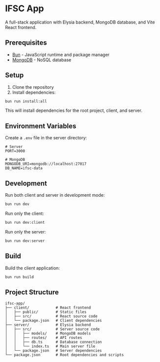 # IFSC App

A full-stack application with Elysia backend, MongoDB database, and Vite React frontend.

## Prerequisites

- [Bun](https://bun.sh/) - JavaScript runtime and package manager
- [MongoDB](https://www.mongodb.com/try/download/community) - NoSQL database

## Setup

1. Clone the repository
2. Install dependencies:

```bash
bun run install:all
```

This will install dependencies for the root project, client, and server.

## Environment Variables

Create a `.env` file in the server directory:

```env
# Server
PORT=3000

# MongoDB
MONGODB_URI=mongodb://localhost:27017
DB_NAME=ifsc-data
```

## Development

Run both client and server in development mode:

```bash
bun run dev
```

Run only the client:

```bash
bun run dev:client
```

Run only the server:

```bash
bun run dev:server
```

## Build

Build the client application:

```bash
bun run build
```

## Project Structure

```
ifsc-app/
├── client/            # React frontend
│   ├── public/        # Static files
│   ├── src/           # React source code
│   └── package.json   # Client dependencies
├── server/            # Elysia backend
│   ├── src/           # Server source code
│   │   ├── models/    # MongoDB models
│   │   ├── routes/    # API routes
│   │   ├── db.ts      # Database connection
│   │   └── index.ts   # Main server file
│   └── package.json   # Server dependencies
└── package.json       # Root dependencies and scripts
``` 